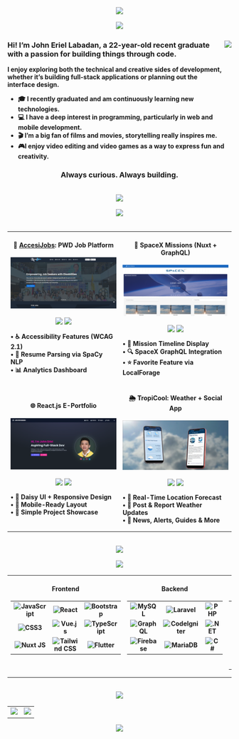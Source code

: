<div style="width:100%" align="center">

![](https://capsule-render.vercel.app/api?type=waving&color=0:1E90FF,100:00FFB2&fontColor=F0F0F0&stroke=000000&height=200&width=400&section=header&text=Hi%2C%20I%27m%20John%20Eriel%20Labadan%20👋&fontSize=50&animation=scaleIn&fontAlignY=35&desc=Full%20Stack%20Developer%20for%20Web%20and%20Mobile&descSize=20&descAlignY=55&descAlign=50)

<img src="https://capsule-render.vercel.app/api?type=waving&color=0:1E90FF,100:00FFB2&fontColor=F0F0F0&stroke=000000&height=115&fontSize=45&fontAlignY=35&text=About%20%Me" />





###

<img align="right" height="250" src="giftech.gif"  />

###

<div align="left">
  <h3>Hi! I’m <strong>John Eriel Labadan<strong>, a 22-year-old recent graduate with a passion for building things through code.</h3>
  <p>I enjoy exploring both the technical and creative sides of development, whether it’s building full-stack applications  or planning out the interface design.</p>
</div>

<div align="left">
  <ul>
    <li>🎓 I recently graduated and am continuously learning new technologies.</li>
    <li>💻 I have a deep interest in programming, particularly in web and mobile development.</li>
    <li>🎬 I’m a big fan of films and movies, storytelling really inspires me.</li>
    <li>🎮I enjoy video editing and video games as a way to express fun and creativity.</li>
  </ul>
</div>


###

<h3>Always curious. Always building.</h3>
<br>
<img src="https://user-images.githubusercontent.com/73097560/115834477-dbab4500-a447-11eb-908a-139a6edaec5c.gif">
<br>


![](https://capsule-render.vercel.app/api?type=venom&height=150&text=🚀%20Featured%20Projects&fontSize=40&color=0:1E90FF,100:00FFB2&&fontColor=black&stroke=00e0ff)
<br>
<br>
<table>
  <tr>
    <td width="50%">
      <h4 align="center">🧩 <u>AccesiJobs</u>: PWD Job Platform</h4>
      <div align="center">  
        <img src="acjobsphss.png" width="100%" alt="AccesiJobs Project"/>
        <br><br>
        <a href="#"><img src="https://img.shields.io/badge/View_on_GitHub-2ea44f?style=for-the-badge&logo=github"/></a>
        <a href="#"><img src="https://img.shields.io/badge/Live_Demo-brightgreen?style=for-the-badge&logo=vercel"/></a>
      </div>
      <p>
        • ♿️ Accessibility Features (WCAG 2.1)<br>
        • 🧠 Resume Parsing via SpaCy NLP<br>
        • 📊 Analytics Dashboard
      </p>
    </td>
    <td width="50%">
      <h4 align="center">🚀 SpaceX Missions (Nuxt + GraphQL)</h4>
      <div align="center">  
        <img src="spacexss.png" width="100%" alt="AccesiJobs Project"/>
        <br><br>
        <a href="#"><img src="https://img.shields.io/badge/View_on_GitHub-2ea44f?style=for-the-badge&logo=github"/></a>
        <a href="#"><img src="https://img.shields.io/badge/Live_Demo-brightgreen?style=for-the-badge&logo=vercel"/></a>
      </div>
      <p>
        • 📅 Mission Timeline Display<br>
        • 🔍 SpaceX GraphQL Integration<br>
        • ⭐ Favorite Feature via LocalForage
      </p>
    </td>
  </tr>
  <tr>
    <td width="50%">
      <h4 align="center">🌐 React.js E-Portfolio</h4>
      <div align="center">  
        <img src="portfolioss.png" width="100%" alt="AccesiJobs Project"/>
        <br><br>
        <a href="#"><img src="https://img.shields.io/badge/View_on_GitHub-2ea44f?style=for-the-badge&logo=github"/></a>
        <a href="#"><img src="https://img.shields.io/badge/Live_Demo-brightgreen?style=for-the-badge&logo=vercel"/></a>
      </div>
      <p>
        • 🎨 Daisy UI + Responsive Design<br>
        • 📱 Mobile-Ready Layout<br>
        • 📁 Simple Project Showcase
      </p>
    </td>
    <td width="50%">
      <h4 align="center">🌦️ TropiCool: Weather + Social App</h4>
      <div align="center">  
        <img src="tropicoolss.png" width="100%" alt="AccesiJobs Project"/>
        <br><br>
        <a href="#"><img src="https://img.shields.io/badge/View_on_GitHub-2ea44f?style=for-the-badge&logo=github"/></a>
        <a href="#"><img src="https://img.shields.io/badge/Live_Demo-brightgreen?style=for-the-badge&logo=vercel"/></a>
      </div>
      <p>
        • 📍 Real-Time Location Forecast<br>
        • 💬 Post & Report Weather Updates<br>
        • 📰 News, Alerts, Guides & More
      </p>
    </td>
  </tr>
</table>

<br>
<img src="https://user-images.githubusercontent.com/73097560/115834477-dbab4500-a447-11eb-908a-139a6edaec5c.gif">
<br>

![](https://capsule-render.vercel.app/api?type=venom&height=150&text=💻%20Tech%20Stack&fontSize=40&color=0:1E90FF,100:00FFB2&&fontColor=black&stroke=00e0ff&animation=fadeIn)

<table width="100%">
  <tr valign="top">
    <!-- Frontend -->
    <td width="33%" valign="top">
      <h4 align="center">Frontend</h4>
      <table width="100%">
        <tr>
          <td align="center"><img src="https://profilinator.rishav.dev/skills-assets/javascript-original.svg" alt="JavaScript" height="55" /></td>
          <td align="center"><img src="https://profilinator.rishav.dev/skills-assets/react-original-wordmark.svg" alt="React" height="55" /></td>
          <td align="center"><img src="https://profilinator.rishav.dev/skills-assets/bootstrap-plain.svg" alt="Bootstrap" height="55" /></td>
        </tr>
        <tr>
          <td align="center"><img src="https://profilinator.rishav.dev/skills-assets/css3-original-wordmark.svg" alt="CSS3" height="55" /></td>
          <td align="center"><img src="https://devicon-website.vercel.app/api/vuejs/original.svg" alt="Vue.js" height="55" /></td>
          <td align="center"><img src="https://profilinator.rishav.dev/skills-assets/typescript-original.svg" alt="TypeScript" height="55" /></td>
        </tr>
        <tr>
          <td align="center"><img src="https://profilinator.rishav.dev/skills-assets/nuxt.png" alt="Nuxt JS" height="55" /></td>
          <td align="center"><img src="https://profilinator.rishav.dev/skills-assets/tailwindcss.svg" alt="Tailwind CSS" height="55" /></td>
          <td align="center"><img src="https://profilinator.rishav.dev/skills-assets/flutterio-icon.svg" alt="Flutter" height="55" /></td>
        </tr>
      </table>
    </td>
    <td width="33%" valign="top">
      <h4 align="center">Backend</h4>
      <table width="100%">
        <tr>
          <td align="center"><img src="https://profilinator.rishav.dev/skills-assets/mysql-original-wordmark.svg" alt="MySQL" height="55" /></td>
          <td align="center"><img src="https://profilinator.rishav.dev/skills-assets/laravel-plain-wordmark.svg" alt="Laravel" height="55" /></td>
          <td align="center"><img src="https://profilinator.rishav.dev/skills-assets/php-original.svg" alt="PHP" height="55" /></td>
        </tr>
        <tr>
          <td align="center"><img src="https://devicon-website.vercel.app/api/graphql/plain-wordmark.svg" alt="GraphQL" height="55" /></td>
          <td align="center"><img src="https://profilinator.rishav.dev/skills-assets/codeigniter.svg" alt="CodeIgniter" height="55" /></td>
          <td align="center"><img src="https://devicon-website.vercel.app/api/dot-net/plain-wordmark.svg?color=%233A90C7" alt=".NET" height="55" /></td>
        </tr>
        <tr>
          <td align="center"><img src="https://profilinator.rishav.dev/skills-assets/firebase.png" alt="Firebase" height="55" /></td>
          <td align="center"><img src="https://profilinator.rishav.dev/skills-assets/mariadb.png" alt="MariaDB" height="55" /></td>
          <td align="center"><img src="https://profilinator.rishav.dev/skills-assets/csharp-original.svg" alt="C#" height="55" /></td>
        </tr>
      </table>
    </td>
    <td width="33%" valign="top">
      <h4 align="center">Tools Used</h4>
      <table width="100%">
        <tr>
          <td align="center"><img src="https://profilinator.rishav.dev/skills-assets/git-scm-icon.svg" alt="Git" height="55" /></td>
          <td align="center"><img src="https://devicon-website.vercel.app/api/github/original.svg?color=%23B79400" alt="GitHub" height="55" /></td>
          <td align="center"><img src="https://profilinator.rishav.dev/skills-assets/google_cloud-icon.svg" alt="Google Cloud" height="55" /></td>
        </tr>
        <tr>
          <td align="center"><img src="https://profilinator.rishav.dev/skills-assets/figma-icon.svg" alt="Figma" height="55" /></td>
          <td align="center"><img src="https://profilinator.rishav.dev/skills-assets/xampp.png" alt="XAMPP" height="55" /></td>
          <td align="center"><img src="https://profilinator.rishav.dev/skills-assets/aftereffects.png" alt="After Effects" height="55" /></td>
        </tr>
        <tr>
          <td align="center"><img src="https://profilinator.rishav.dev/skills-assets/adobepremierepro.png" alt="Premiere Pro" height="55" /></td>
          <td align="center">&nbsp;</td>
          <td align="center">&nbsp;</td>
        </tr>
      </table>
    </td>
  </tr>
</table>


<br>
<img src="https://capsule-render.vercel.app/api?type=waving&color=0:1E90FF,100:00FFB2&fontColor=F0F0F0&stroke=000000&height=115&fontSize=45&fontAlignY=35&text=Contact%20%&animation=fadeIn" />

<table width="100%">
  <tr>
    <td align="left">
      <a href="mailto:cjohneriel@gmail.com" target="_blank">
        <img src="https://capsule-render.vercel.app/api?type=blur&height=800&color=gradient&text=Email%20&fontSize=80&desc=cjohneriel@gmail.com&descSize=30&fontColor=F0F0F0&stroke=000000&animation=fadeIn" width="100%">
      </a>
    </td>
    <td align="right">
      <a href="https://www.linkedin.com/in/jhneriel/" target="_blank">
        <img src="https://capsule-render.vercel.app/api?type=blur&height=800&color=gradient&text=LinkedIn%20&fontSize=80&desc=https://www.linkedin.com/in/jhneriel/&descSize=30&fontColor=F0F0F0&stroke=000000&animation=fadeIn" width="100%">
      </a>
    </td>
  </tr>
</table>

    
  ![](https://capsule-render.vercel.app/api?type=waving&color=0:1E90FF,100:00FFB2&height=150&section=footer&text=🙏%20Thank%20You%20for%20Visiting&fontSize=25&fontColor=F0F0F0&stroke=000000&animation=scaleIn&fontAlignY=60&desc=%22Strive%20not%20to%20be%20a%20success%2C%20but%20rather%20to%20be%20of%20value.%22%20-%20Albert%20Einstein&descSize=18&descAlignY=80&descAlign=50)



  
</div>
</div>






   
   







